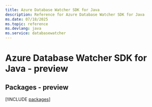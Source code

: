 ```yaml
---
title: Azure Database Watcher SDK for Java
description: Reference for Azure Database Watcher SDK for Java
ms.date: 07/18/2025
ms.topic: reference
ms.devlang: java
ms.service: databasewatcher
---
```

# Azure Database Watcher SDK for Java - preview
## Packages - preview
[!INCLUDE [packages](database-watcher-index.md)]